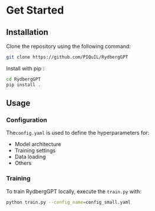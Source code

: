 # Get Started

## Installation

Clone the repository using the following command:
```bash
git clone https://github.com/PIQuIL/RydbergGPT
```
Install with pip :
```bash
cd RydbergGPT
pip install .
```

## Usage
### Configuration
The`config.yaml` is used to define the hyperparameters for:
- Model architecture
- Training settings
- Data loading
- Others

### Training
To train RydbergGPT locally, execute the `train.py` with: 
```bash
python train.py --config_name=config_small.yaml
```